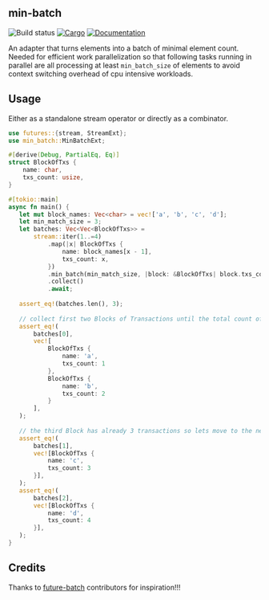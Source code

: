 ## min-batch

![Build status](https://github.com/pragmaxim/min-batch/workflows/Rust/badge.svg)
[![Cargo](https://img.shields.io/crates/v/futures-batch.svg)](https://crates.io/crates/futures-batch)
[![Documentation](https://docs.rs/futures-batch/badge.svg)](https://docs.rs/futures-batch)

An adapter that turns elements into a batch of minimal element count. Needed for efficient work
parallelization so that following tasks running in parallel are all processing at least 
`min_batch_size` of elements to avoid context switching overhead of cpu intensive workloads.

## Usage

Either as a standalone stream operator or directly as a combinator.

```rust
use futures::{stream, StreamExt};
use min_batch::MinBatchExt;

#[derive(Debug, PartialEq, Eq)]
struct BlockOfTxs {
    name: char,
    txs_count: usize,
}

#[tokio::main]
async fn main() {
   let mut block_names: Vec<char> = vec!['a', 'b', 'c', 'd'];
   let min_match_size = 3;
   let batches: Vec<Vec<BlockOfTxs>> = 
       stream::iter(1..=4)
           .map(|x| BlockOfTxs {
               name: block_names[x - 1],
               txs_count: x,
           })
           .min_batch(min_match_size, |block: &BlockOfTxs| block.txs_count)
           .collect()
           .await;
   
   assert_eq!(batches.len(), 3);
   
   // collect first two Blocks of Transactions until the total count of transactions is >= 3
   assert_eq!(
       batches[0],
       vec![
           BlockOfTxs {
               name: 'a',
               txs_count: 1
           },
           BlockOfTxs {
               name: 'b',
               txs_count: 2
           }
       ],
   );
   
   // the third Block has already 3 transactions so lets move to the next one
   assert_eq!(
       batches[1],
       vec![BlockOfTxs {
           name: 'c',
           txs_count: 3
       }],
   );
   assert_eq!(
       batches[2],
       vec![BlockOfTxs {
           name: 'd',
           txs_count: 4
       }],
   );
}
```

## Credits

Thanks to [future-batch](https://github.com/mre/futures-batch) contributors for inspiration!!!
